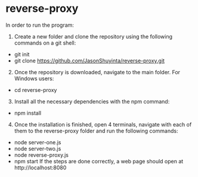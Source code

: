 # reverse-proxy
In order to run the program:
1. Create a new folder and clone the repository using the following commands on a git shell:
- git init
- git clone https://github.com/JasonShuyinta/reverse-proxy.git
2. Once the repository is downloaded, navigate to the main folder. For Windows users:
- cd reverse-proxy
3. Install all the necessary dependencies with the npm command:
- npm install
4. Once the installation is finished, open 4 terminals, navigate with each of them to the
reverse-proxy folder and run the following commands:
- node server-one.js
- node server-two.js
- node reverse-proxy.js
- npm start
If the steps are done correctly, a web page should open at http://localhost:8080
